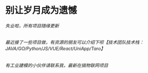 # 别让岁月成为遗憾
###### 失业啦，所有项目随缘更新

###### 最近接了一些项目做，有资源的朋友可以介绍下呗【技术团队技术栈：JAVA/GO/Python/JS/VUE/React/UniApp/Taro】

###### 有工业建模的小伙伴请联系我，最新在搞物联网项目
